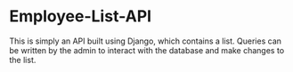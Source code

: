 # Employee-List-API

This is simply an API built using Django, which contains a list. Queries can be written by the admin to interact with the database and make changes to the
list.

